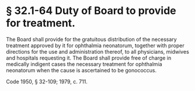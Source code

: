 # § 32.1-64 Duty of Board to provide for treatment.

<p>The Board shall provide for the gratuitous distribution of the necessary treatment approved by it for ophthalmia neonatorum, together with proper directions for the use and administration thereof, to all physicians, midwives and hospitals requesting it. The Board shall provide free of charge in medically indigent cases the necessary treatment for ophthalmia neonatorum when the cause is ascertained to be gonococcus.</p><p>Code 1950, § 32-109; 1979, c. 711.</p>